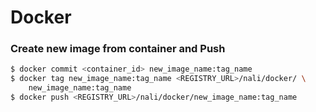 # Docker

### Create new image from container and Push

```bash
$ docker commit <container_id> new_image_name:tag_name
$ docker tag new_image_name:tag_name <REGISTRY_URL>/nali/docker/ \
    new_image_name:tag_name
$ docker push <REGISTRY_URL>/nali/docker/new_image_name:tag_name
```



